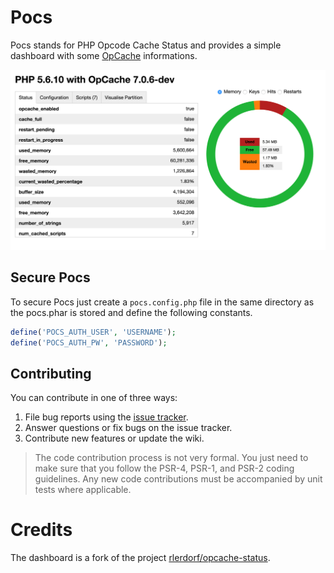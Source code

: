 # Pocs
Pocs stands for PHP Opcode Cache Status and provides a simple dashboard with some [OpCache](http://php.net/manual/en/book.opcache.php)
informations.

[![Pocs Dashboard](https://raw.githubusercontent.com/dspasic/Pocs/master/share/doc/images/pocs-dashboard.png)](https://raw.githubusercontent.com/dspasic/Pocs/master/share/doc/images/pocs-dashboard.png)

## Secure Pocs
To secure Pocs just create a `pocs.config.php` file in the same directory as the pocs.phar is stored and define the
following constants. 

```php
define('POCS_AUTH_USER', 'USERNAME');
define('POCS_AUTH_PW', 'PASSWORD');
```

## Contributing

You can contribute in one of three ways:

1. File bug reports using the [issue tracker](https://github.com/dspasic/Pocs/issues).
2. Answer questions or fix bugs on the issue tracker.
3. Contribute new features or update the wiki.

> The code contribution process is not very formal. You just need to make sure that you follow the PSR-4, PSR-1, and PSR-2 coding guidelines. Any new code contributions must be accompanied by unit tests where applicable.

# Credits

The dashboard is a fork of the project [rlerdorf/opcache-status](https://github.com/rlerdorf/opcache-status).
